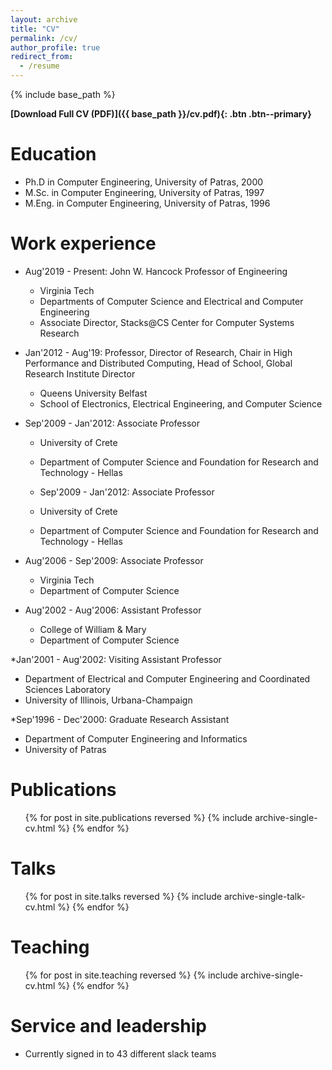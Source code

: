 ```yaml
---
layout: archive
title: "CV"
permalink: /cv/
author_profile: true
redirect_from:
  - /resume
---
```


{% include base_path %}

**[Download Full CV (PDF)]({{ base_path }}/cv.pdf){: .btn .btn--primary}**

Education
======
* Ph.D in Computer Engineering, University of Patras, 2000 
* M.Sc. in Computer Engineering, University of Patras, 1997
* M.Eng. in Computer Engineering, University of Patras, 1996

Work experience
======
* Aug'2019 - Present: John W. Hancock Professor of Engineering
  * Virginia Tech
  * Departments of Computer Science and Electrical and Computer Engineering
  * Associate Director, Stacks@CS Center for Computer Systems Research

* Jan'2012 - Aug'19: Professor, Director of Research, Chair in High Performance and Distributed Computing, Head of School, Global Research Institute Director
  * Queens University Belfast
  * School of Electronics, Electrical Engineering, and Computer Science

* Sep'2009 - Jan'2012: Associate Professor
  * University of Crete
  * Department of Computer Science and Foundation for Research and Technology - Hellas

  * Sep'2009 - Jan'2012: Associate Professor
  * University of Crete
  * Department of Computer Science and Foundation for Research and Technology - Hellas

* Aug'2006 - Sep'2009: Associate Professor
  * Virginia Tech
  * Department of Computer Science

* Aug'2002 - Aug'2006: Assistant Professor
  * College of William & Mary
  * Department of Computer Science

*Jan'2001 - Aug'2002: Visiting Assistant Professor
  * Department of Electrical and Computer Engineering and Coordinated Sciences Laboratory
  * University of Illinois, Urbana-Champaign

*Sep'1996 - Dec'2000: Graduate Research Assistant
  * Department of Computer Engineering and Informatics
  * University of Patras

Publications
======
  <ul>{% for post in site.publications reversed %}
    {% include archive-single-cv.html %}
  {% endfor %}</ul>
  
Talks
======
  <ul>{% for post in site.talks reversed %}
    {% include archive-single-talk-cv.html  %}
  {% endfor %}</ul>
  
Teaching
======
  <ul>{% for post in site.teaching reversed %}
    {% include archive-single-cv.html %}
  {% endfor %}</ul>
  
Service and leadership
======
* Currently signed in to 43 different slack teams
